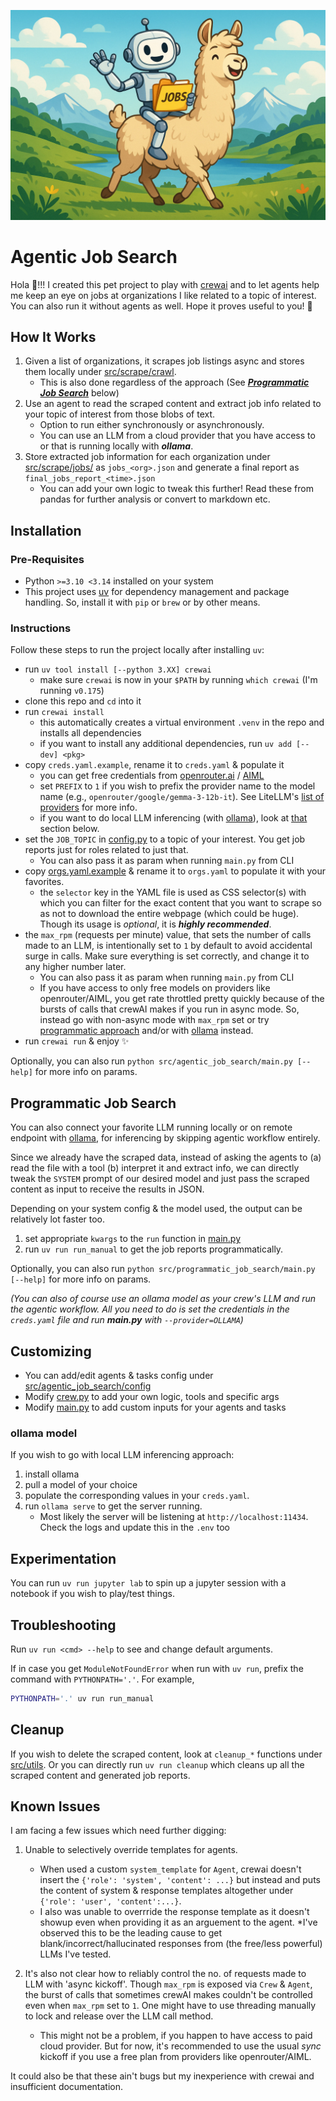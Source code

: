 ![llama crewAI](llama_crew.jpg)

# Agentic Job Search

Hola 👋!!! I created this pet project to play with [crewai](https://www.crewai.com) and to let agents help me keep an eye on jobs at organizations I like related to a topic of interest. You can also run it without agents as well. Hope it proves useful to you! 🙂

## How It Works

1. Given a list of organizations, it scrapes job listings async and stores them locally under [src/scrape/crawl](src/scrape/crawl).
   - This is also done regardless of the approach (See [***Programmatic Job Search***](#programmatic-job-search) below)
2. Use an agent to read the scraped content and extract job info related to your topic of interest from those blobs of text.
   - Option to run either synchronously or asynchronously.
   - You can use an LLM from a cloud provider that you have access to or that is running locally with ***ollama***.
3. Store extracted job information for each organization under [src/scrape/jobs/](src/scrape/jobs/) as `jobs_<org>.json` and generate a final report as `final_jobs_report_<time>.json`
   - You can add your own logic to tweak this further! Read these from pandas for further analysis or convert to markdown etc.

## Installation

### Pre-Requisites
- Python `>=3.10 <3.14` installed on your system
- This project uses [uv](https://docs.astral.sh/uv/) for dependency management and package handling. So, install it with `pip` or `brew` or by other means.

### Instructions
Follow these steps to run the project locally after installing `uv`:
- run `uv tool install [--python 3.XX] crewai`
  - make sure `crewai` is now in your `$PATH` by running `which crewai` (I'm running `v0.175`)
- clone this repo and `cd` into it
- run `crewai install`
  - this automatically creates a virtual environment `.venv` in the repo and installs all dependencies
  - if you want to install any additional dependencies, run `uv add [--dev] <pkg>`
- copy `creds.yaml.example`, rename it to `creds.yaml` & populate it
  - you can get free credentials from [openrouter.ai](https://openrouter.ai/) / [AIML](https://aimlapi.com/)
  - set `PREFIX` to `1` if you wish to prefix the provider name to the model name (e.g., `openrouter/google/gemma-3-12b-it`). See LiteLLM's [list of providers](https://docs.litellm.ai/docs/providers) for more info.
  - if you want to do local LLM inferencing (with [ollama](https://ollama.com/)), look at [that](#ollama-model) section below.
- set the `JOB_TOPIC` in [config.py](src/config.py) to a topic of your interest. You get job reports just for roles related to just that.
  - You can also pass it as param when running `main.py` from CLI
- copy [orgs.yaml.example](src/scrape/orgs.yaml.example) & rename it to `orgs.yaml` to populate it with your favorites.
  - the `selector` key in the YAML file is used as CSS selector(s) with which you can filter for the exact content that you want to scrape so as not to download the entire webpage (which could be huge). Though its usage is *optional*, it is ***highly recommended***.
- the `max_rpm` (requests per minute) value, that sets the number of calls made to an LLM, is intentionally set to `1` by default to avoid accidental surge in calls. Make sure everything is set correctly, and change it to any higher number later.
  - You can also pass it as param when running `main.py` from CLI
  - If you have access to only free models on providers like openrouter/AIML, you get rate throttled pretty quickly because of the bursts of calls that crewAI makes if you run in async mode. So, instead go with non-async mode with `max_rpm` set or try [programmatic approach](#programmatic-job-search) and/or with [ollama](#ollama-model) instead.
- run `crewai run` & enjoy ✨


Optionally, you can also run `python src/agentic_job_search/main.py [--help]` for more info on params.


## Programmatic Job Search

You can also connect your favorite LLM running locally or on remote endpoint with [ollama](https://ollama.com/), for inferencing by skipping agentic workflow entirely.

Since we already have the scraped data, instead of asking the agents to (a) read the file with a tool (b) interpret it and extract info, we can directly tweak the `SYSTEM` prompt of our desired model and just pass the scraped content as input to receive the results in JSON.

Depending on your system config & the model used, the output can be relatively lot faster too.

1. set appropriate `kwargs` to the `run` function in [main.py](src/programmatic_job_search/main.py)
2. run `uv run run_manual` to get the job reports programmatically.

Optionally, you can also run `python src/programmatic_job_search/main.py [--help]` for more info on params.

_(You can also of course use an ollama model as your crew's LLM and run the agentic workflow. All you need to do is set the credentials in the `creds.yaml` file and run **main.py** with `--provider=OLLAMA`)_

## Customizing

- You can add/edit agents & tasks config under [src/agentic_job_search/config](src/agentic_job_search/config/)
- Modify [crew.py](src/agentic_job_search/crew.py) to add your own logic, tools and specific args
- Modify [main.py](src/agentic_job_search/main.py) to add custom inputs for your agents and tasks

### ollama model

If you wish to go with local LLM inferencing approach:
1. install ollama
2. pull a model of your choice
3. populate the corresponding values in your `creds.yaml`.
4. run `ollama serve` to get the server running.
   - Most likely the server will be listening at `http://localhost:11434`. Check the logs and update this in the `.env` too


## Experimentation

You can run `uv run jupyter lab` to spin up a jupyter session with a notebook if you wish to play/test things.

## Troubleshooting


Run `uv run <cmd> --help` to see and change default arguments.

If in case you get `ModuleNotFoundError` when run with `uv run`, prefix the command with `PYTHONPATH='.'`. For example,
```bash
PYTHONPATH='.' uv run run_manual
```

## Cleanup

If you wish to delete the scraped content, look at `cleanup_*` functions under [src/utils](src/utils.py). Or you can directly run `uv run cleanup` which cleans up all the scraped content and generated job reports.


## Known Issues

I am facing a few issues which need further digging:

1. Unable to selectively override templates for agents.
     - When used a custom `system_template` for `Agent`, crewai doesn't insert the `{'role': 'system', 'content': ...}` but instead and puts the content of system & response templates altogether under `{'role': 'user', 'content':...}`.
    - I also was unable to overrride the response template as it doesn't showup even when providing it as an arguement to the agent. *I've observed this to be the leading cause to get blank/incorrect/hallucinated responses from (the free/less powerful) LLMs I've tested.

2. It's also not clear how to reliably control the no. of requests made to LLM with 'async kickoff'. Though `max_rpm` is exposed via `Crew` & `Agent`, the burst of calls that sometimes crewAI makes couldn't be controlled even when `max_rpm` set to `1`. One might have to use threading manually to lock and release over the LLM call method.
   - This might not be a problem, if you happen to have access to paid cloud provider. But for now, it's recommended to use the usual _sync_ kickoff if you use a free plan from providers like openrouter/AIML.

It could also be that these ain't bugs but my inexperience with crewai and insufficient documentation.
